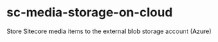 # sc-media-storage-on-cloud
Store Sitecore media items to the external blob storage account (Azure)
